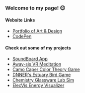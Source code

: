 ### Welcome to my page! 😊 

#### Website Links
- [Portfolio of Art & Design](https://sites.google.com/view/annapoliswu/)
- [CodePen](https://codepen.io/collection/nZwLWx)

#### Check out some of my projects
- [SoundBoard App](https://github.com/trevorvandevelde/Soundboard)
- [Away-sis VR Meditation](https://github.com/Cchololens/Meditation-App)
- [Camo Caper Color Theory Game](https://github.com/UD-CISC374/educational-game-project-team-15-zihan-wu-matt-miller)
- [DNNER's Estuary Bird Game](https://github.com/cisc275/project-assignment-11-16) 
- [Chemistry Glassware Lab Sim](https://github.com/annapoliswu/chemSims)
- [ElecVis Energy Visualizer](https://github.com/Sensify-Lab/Electric-Vis)

<!--
**annapoliswu/annapoliswu** is a ✨ _special_ ✨ repository because its `README.md` (this file) appears on your GitHub profile.

Here are some ideas to get you started:
- 🔭 I’m currently working on ...
- 🌱 I’m currently learning ...
- 👯 I’m looking to collaborate on ...
- 🤔 I’m looking for help with ...
- 💬 Ask me about ...
- 📫 How to reach me: ...
- 😄 Pronouns: ...
- ⚡ Fun fact: ...
-->

